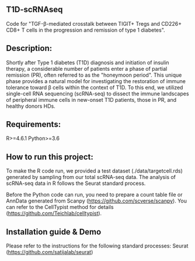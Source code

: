 ## T1D-scRNAseq
Code for "TGF-β-mediated crosstalk between TIGIT+ Tregs and CD226+ CD8+ T cells in the progression and remission of type 1 diabetes".


## Description:
Shortly after Type 1 diabetes (T1D) diagnosis and initiation of insulin therapy, a considerable number of patients enter a phase of partial remission (PR), often referred to as the "honeymoon period". This unique phase provides a natural model for investigating the restoration of immune tolerance toward β cells within the context of T1D. To this end, we utilized single-cell RNA sequencing (scRNA-seq) to dissect the immune landscapes of peripheral immune cells in new-onset T1D patients, those in PR, and healthy donors HDs.

## Requirements:
R>=4.6.1
Python>=3.6

## How to run this project:
To make the R code run, we provided a test dataset (./data/targetcell.rds) generated by sampling from our total scRNA-seq data. The analysis of scRNA-seq data in R follows the Seurat standard process. 

Before the Python code can run, you need to prepare a count table file or AnnData generated from Scanpy (https://github.com/scverse/scanpy). You can refer to the CellTypist method for details (https://github.com/Teichlab/celltypist).

## Installation guide & Demo
Please refer to the instructions for the following standard processes:
Seurat (https://github.com/satijalab/seurat)

